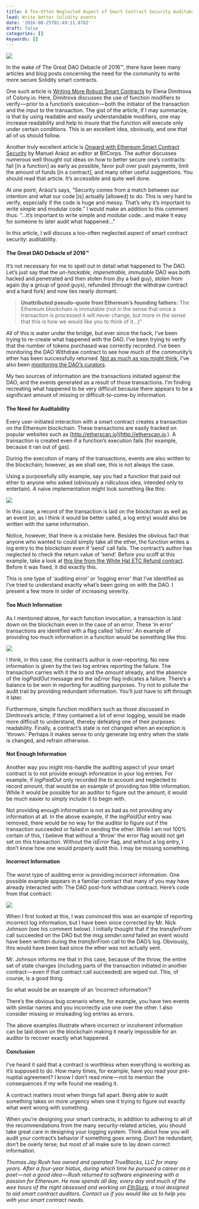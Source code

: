 ```yaml
---
title: A Too-Often Neglected Aspect of Smart Contract Security Auditability
lead: Write better Solidity events
date: '2016-08-25T01:49:11.876Z'
draft: false
categories: []
keywords: []
---
```


![](/blog/img/007-A-Too-Often-Neglected-Aspect-of-Smart-Contracts-Auditability-001.png)

In the wake of The Great DAO Debacle of 2016™, there have been many articles and blog posts concerning the need for the community to write more secure Solidity smart contracts.

One such article is [Writing More Robust Smart Contracts](https://blog.colony.io/writing-more-robust-smart-contracts-99ad0a11e948#.hwbkyvvnd) by Elena Dimitrova of Colony.io. Here, Dimitrova discusses the use of function modifiers to verify — prior to a function’s execution — both the initiator of the transaction and the input to the transaction. The gist of the article, if I may summarize, is that by using readable and easily understandable modifiers, one may increase readability and help to insure that the function will execute only under certain conditions. This is an excellent idea, obviously, and one that all of us should follow.

Another truly excellent article is [Onward with Ethereum Smart Contract Security](https://medium.com/bitcorps-blog/onward-with-ethereum-smart-contract-security-97a827e47702#.mtl7qf9d2) by Manuel Aráoz an editor at BitCorps. The author discusses numerous well thought out ideas on how to better secure one’s contracts: fail \[in a function\] as early as possible, favor pull over push payments, limit the amount of funds \[in a contract\], and many other useful suggestions. You should read that article. It’s accessible and quite well done.

At one point, Aráoz’s says, “Security comes from a match between our intention and what our code \[is\] actually \[allowed\] to do. This is very hard to verify, especially if the code is huge and messy. That’s why it’s important to write simple and modular code.” I would make an addition to this comment thus: “…it’s important to write simple and modular code…and make it easy for someone to later audit what happened…”

In this article, I will discuss a too-often neglected aspect of smart contract security: auditability.

#### The Great DAO Debacle of 2016™

It’s not necessary for me to spell out in detail what happened to The DAO. Let’s just say that the _un-hackable_, _impenetrable, immutable_ DAO was both hacked and penetrated and then stolen from (by a bad guy), stolen from again (by a group of good guys), refunded (through the withdraw contract and a hard fork) and now lies nearly dormant.

> **Unattributed pseudo-quote from Ethereum’s founding fathers:** The Ethereum blockchain is immutable (not in the sense that once a transaction is processed it will never change, but more in the sense that this is how we would like you to think of it…)”

All of this is water under the bridge, but ever since the hack, I’ve been trying to re-create what happened with the DAO. I’ve been trying to verify that the number of tokens purchased was correctly recorded. I’ve been monitoring the DAO Withdraw contract to see how much of the community’s ether has been successfully returned. [Not as much as you might think.](http://www.coindesk.com/25-million-of-dao-ether-still-remain-one-month-after-hard-fork/) I’ve also been [monitoring the DAO’s curators](http://daodeepdive.com/data/curator_watch.html).

My two sources of information are the transactions initiated against the DAO, and the events generated as a result of those transactions. I’m finding recreating what happened to be very difficult because there appears to be a significant amount of missing or difficult-to-come-by information.

#### The Need for Auditability

Every user-initiated interaction with a smart contract creates a transaction on the Ethereum blockchain. These transactions are easily tracked on popular websites such as [http://etherscan.io](http://etherscan.io.). A transaction is created even if a function’s execution fails (for example, because it ran out of gas).

During the execution of many of the transactions, events are also written to the blockchain; however, as we shall see, this is not always the case.

Using a purposefully silly example, say you had a function that paid out ether to anyone who asked (obviously a ridiculous idea, intended only to entertain). A naive implementation might look something like this:

![](/blog/img/007-A-Too-Often-Neglected-Aspect-of-Smart-Contracts-Auditability-002.png)

In this case, a record of the transaction is laid on the blockchain as well as an event (or, as I think it would be better called, a log entry) would also be written with the same information.

Notice, however, that there is a mistake here. Besides the obvious fact that anyone who wanted to could simply take all the ether, the function writes a log entry to the blockchain even if ‘send’ call fails. The contract’s author has neglected to check the return value of ‘send’. Before you scoff at this example, take a look at [this line from the White Hat ETC Refund contract](https://github.com/BitySA/whetcwithdraw/commit/731b6c0f31f2c4781411f47e2248895c696ea65b#diff-6abf7d6326637cc6a3023c6de66a5196L174). Before it was fixed, it did exactly this.

This is one type of ‘auditing error’ or ‘logging error’ that I’ve identified as I’ve tried to understand exactly what’s been going on with the DAO. I present a few more in order of increasing severity.

#### Too Much Information

As I mentioned above, for each function invocation, a transaction is laid down on the blockchain even in the case of an error. These ‘in error’ transactions are identified with a flag called ‘isError.’ An example of providing too much information in a function would be something like this:

![](/blog/img/007-A-Too-Often-Neglected-Aspect-of-Smart-Contracts-Auditability-003.png)

I think, in this case, the contract’s author is over-reporting. No new information is given by the two log entries reporting the failure. The transaction carries with it the _to_ and the _amount_ already, and the absence of the _logPaidOut_ message and the _isError_ flag indicates a failure. There’s a balance to be won in reporting for auditing purposes. Try not to pollute the audit trail by providing redundant information. You’ll just have to sift through it later.

Furthermore, simple function modifiers such as those discussed in Dimitrova’s article, if they contained a lot of error logging, would be made more difficult to understand, thereby defeating one of their purposes: readability. Finally, a contract’s state is not changed when an exception is ‘thrown.’ Perhaps it makes sense to only generate log entry when the state is changed, and refrain otherwise.

#### Not Enough Information

Another way you might mis-handle the auditing aspect of your smart contract is to not provide enough information in your log entries. For example, if _logPaidOut_ only recorded the _to_ account and neglected to record _amount_, that would be an example of providing too little information. While it would be possible for an auditor to figure out the amount, it would be much easier to simply include it to begin with.

Not providing enough information is not as bad as not providing any information at all. In the above example, if the _logPaidOut_ entry was removed, there would be no way for the auditor to figure out if the transaction succeeded or failed in sending the ether. While I am not 100% certain of this, I believe that without a ‘throw’ the error flag would not get set on this transaction. Without the _isError_ flag, and without a log entry, I don’t know how one would properly audit this. I may be missing something.

#### Incorrect Information

The worst type of auditing error is providing incorrect information. One possible example appears in a familiar contract that many of you may have already interacted with: The DAO post-fork withdraw contract. Here’s code from that contract:

![](/blog/img/007-A-Too-Often-Neglected-Aspect-of-Smart-Contracts-Auditability-004.png)

When I first looked at this, I was convinced this was an example of reporting incorrect log information, but I have been since corrected by Mr. Nick Johnson (see his comment below). I initially thought that if the _transferFrom_ call succeeded on the DAO but the _msg.sender.send_ failed an event would have been written during the _transferFrom_ call to the DAO’s log. Obviously, this would have been bad since the ether was not actually sent.

Mr. Johnson informs me that in this case, because of the throw, the entire set of state changes (including parts of the transaction initiated in another contract — even if that contract call succeeded) are wiped out. This, of course, is a good thing.

So what would be an example of an ‘incorrect information’?

There’s the obvious bug scenario where, for example, you have two events with similar names and you incorrectly use one over the other. I also consider missing or misleading log entries as errors.

The above examples illustrate where incorrect or incoherent information can be laid down on the blockchain making it nearly impossible for an auditor to recover exactly what happened.

#### Conclusion

I’ve heard it said that a contract is worthless when everything is working as it’s supposed to do. How many times, for example, have you read your pre-nuptial agreement? I know I don’t read mine — not to mention the consequences if my wife found me reading it.

A contract matters most when things fall apart. Being able to audit something takes on more urgency when one it trying to figure out exactly what went wrong with something.

When you’re designing your smart contracts, in addition to adhering to all of the recommendations from the many security-related articles, you should take great care in designing your logging system. Think about how you will audit your contract’s behavior if something goes wrong. Don’t be redundant; don’t be overly terse; but most of all make sure to lay down correct information.

_Thomas Jay Rush has owned and operated TrueBlocks, LLC for many years. After a four-year hiatus, during which time he pursued a career as a poet — not a good idea — Rush returned to software engineering with a passion for Ethereum. He now spends all day, every day and much of the wee hours of the night obsessed and working on_ [_EthSlurp_](http://www.ethslurp.com)_, a tool designed to aid smart contract auditors. Contact us if you would like us to help you with your smart contract needs._
